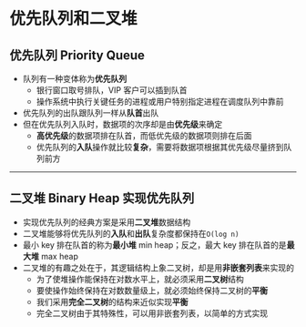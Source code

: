 # 优先队列和二叉堆

## 优先队列 Priority Queue

- 队列有一种变体称为**优先队列**
  - 银行窗口取号排队，VIP 客户可以插到队首
  - 操作系统中执行关键任务的进程或用户特别指定进程在调度队列中靠前
- 优先队列的出队跟队列一样从**队首**出队
- 但在优先队列入队时，数据项的次序却是由**优先级**来确定
  - **高优先级**的数据项排在队首，而低优先级的数据项则排在后面
  - 优先队列的**入队**操作就比较**复杂**，需要将数据项根据其优先级尽量挤到队列前方

---

## 二叉堆 Binary Heap 实现优先队列

- 实现优先队列的经典方案是采用**二叉堆**数据结构
- 二叉堆能够将优先队列的**入队**和**出队**复杂度都保持在`O(log n)`
- 最小 key 排在队首的称为**最小堆** min heap；反之，最大 key 排在队首的是**最大堆** max heap
- 二叉堆的有趣之处在于，其逻辑结构上象二叉树，却是用**非嵌套列表**来实现的
  - 为了使堆操作能保持在对数水平上，就必须采用**二叉树**结构
  - 要使操作始终保持在对数数量级上，就必须始终保持二叉树的**平衡**
  - 我们采用**完全二叉树**的结构来近似实现**平衡**
  - 完全二叉树由于其特殊性，可以用非嵌套列表，以简单的方式实现





